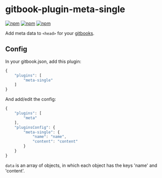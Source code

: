 # gitbook-plugin-meta-single

[![npm](https://img.shields.io/npm/v/gitbook-plugin-meta-single.svg)](https://www.npmjs.com/package/gitbook-plugin-meta-single)
[![npm](https://img.shields.io/npm/dt/gitbook-plugin-meta-single.svg)](https://www.npmjs.com/package/gitbook-plugin-meta-single)
[![npm](https://img.shields.io/npm/l/gitbook-plugin-meta-single.svg)](https://www.npmjs.com/package/gitbook-plugin-meta-single)

Add meta data to `<head>` for your [gitbooks](https://www.gitbook.com/).

## Config

In your gitbook.json, add this plugin:

```javascript
{
    "plugins": [
        "meta-single"
    ]
}
```

And add/edit the config:

```javascript
{
    "plugins": [
        "meta"
    ],
    "pluginsConfig": {
        "meta-single": {
            "name": "name",
            "content": "content"
        }
    }
}
```

`data` is an array of objects, in which each object has the keys 'name' and 'content'.
